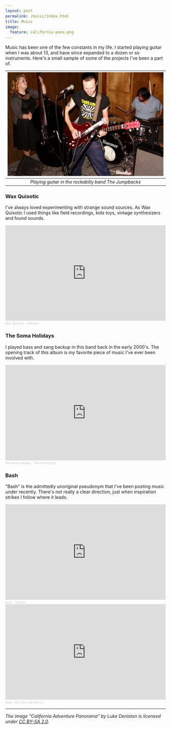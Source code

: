 ```yaml
---
layout: post
permalink: /music/index.html
title: Music
image:
  feature: california-pano.png
---
```


Music has been one of the few constants in my life. I started playing guitar when I was about 13, and have since expanded to a dozen or so instruments. Here's a small sample of some of the projects I've been a part of.

| ![The Jumpbacks](/images/tokyo.jpg) | 
|:--:| 
| *Playing guitar in the rockabilly band The Jumpbacks* |

### Wax Quixotic

I've always loved experimenting with strange sound sources. As Wax Quixotic I used things like field recordings, kids toys, vintage synthesizers and found sounds.

<iframe width="100%" height="300" scrolling="no" frameborder="no" allow="autoplay" src="https://w.soundcloud.com/player/?url=https%3A//api.soundcloud.com/playlists/1944077&color=%23ff5500&auto_play=false&hide_related=false&show_comments=true&show_user=true&show_reposts=false&show_teaser=true&visual=true"></iframe><div style="font-size: 10px; color: #cccccc;line-break: anywhere;word-break: normal;overflow: hidden;white-space: nowrap;text-overflow: ellipsis; font-family: Interstate,Lucida Grande,Lucida Sans Unicode,Lucida Sans,Garuda,Verdana,Tahoma,sans-serif;font-weight: 100;"><a href="https://soundcloud.com/wax-quixotic" title="Wax Quixotic" target="_blank" style="color: #cccccc; text-decoration: none;">Wax Quixotic</a> · <a href="https://soundcloud.com/wax-quixotic/sets/patterns" title="Patterns" target="_blank" style="color: #cccccc; text-decoration: none;">Patterns</a></div>

### The Soma Holidays

I played bass and sang backup in this band back in the early 2000's. The opening track of this album is my favorite piece of music I've ever been involved with.

<iframe width="100%" height="300" scrolling="no" frameborder="no" allow="autoplay" src="https://w.soundcloud.com/player/?url=https%3A//api.soundcloud.com/playlists/39451459&color=%23ff5500&auto_play=false&hide_related=false&show_comments=true&show_user=true&show_reposts=false&show_teaser=true&visual=true"></iframe><div style="font-size: 10px; color: #cccccc;line-break: anywhere;word-break: normal;overflow: hidden;white-space: nowrap;text-overflow: ellipsis; font-family: Interstate,Lucida Grande,Lucida Sans Unicode,Lucida Sans,Garuda,Verdana,Tahoma,sans-serif;font-weight: 100;"><a href="https://soundcloud.com/the-soma-holidays" title="the soma holidays" target="_blank" style="color: #cccccc; text-decoration: none;">the soma holidays</a> · <a href="https://soundcloud.com/the-soma-holidays/sets/two-recordings" title="Two Recordings" target="_blank" style="color: #cccccc; text-decoration: none;">Two Recordings</a></div>

### Bash

"Bash" is the admittedly unoriginal pseudonym that I've been posting music under recently. There's not really a clear direction, just when inspiration strikes I follow where it leads.

<iframe width="100%" height="300" scrolling="no" frameborder="no" allow="autoplay" src="https://w.soundcloud.com/player/?url=https%3A//api.soundcloud.com/tracks/1102136506&color=%23ff5500&auto_play=false&hide_related=false&show_comments=true&show_user=true&show_reposts=false&show_teaser=true&visual=true"></iframe><div style="font-size: 10px; color: #cccccc;line-break: anywhere;word-break: normal;overflow: hidden;white-space: nowrap;text-overflow: ellipsis; font-family: Interstate,Lucida Grande,Lucida Sans Unicode,Lucida Sans,Garuda,Verdana,Tahoma,sans-serif;font-weight: 100;"><a href="https://soundcloud.com/bashtheband" title="bash" target="_blank" style="color: #cccccc; text-decoration: none;">bash</a> · <a href="https://soundcloud.com/bashtheband/splinter" title="Splinter" target="_blank" style="color: #cccccc; text-decoration: none;">Splinter</a></div>

<iframe width="100%" height="300" scrolling="no" frameborder="no" allow="autoplay" src="https://w.soundcloud.com/player/?url=https%3A//api.soundcloud.com/tracks/52457474&color=%23ff5500&auto_play=false&hide_related=false&show_comments=true&show_user=true&show_reposts=false&show_teaser=true&visual=true"></iframe><div style="font-size: 10px; color: #cccccc;line-break: anywhere;word-break: normal;overflow: hidden;white-space: nowrap;text-overflow: ellipsis; font-family: Interstate,Lucida Grande,Lucida Sans Unicode,Lucida Sans,Garuda,Verdana,Tahoma,sans-serif;font-weight: 100;"><a href="https://soundcloud.com/bashtheband" title="bash" target="_blank" style="color: #cccccc; text-decoration: none;">bash</a> · <a href="https://soundcloud.com/bashtheband/do-your-job-demo" title="Do Your Job (demo)" target="_blank" style="color: #cccccc; text-decoration: none;">Do Your Job (demo)</a></div>

---

_The image "California Adventure Panorama" by Luke Deniston is licensed under [CC BY-SA 2.0](https://creativecommons.org/licenses/by-sa/2.0/?ref=openverse)._


